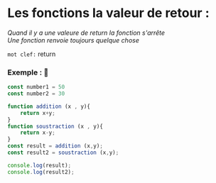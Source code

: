 # Les fonctions la valeur de retour :

_Quand il y a une valeure de return la fonction s'arrête_<br>
_Une fonction renvoie toujours quelque chose_

`mot clef:` return

### Exemple : :speech_balloon:

````js
const number1 = 50
const number2 = 30

function addition (x , y){
    return x+y;
}
function soustraction (x , y){
    return x-y;
}
const result = addition (x,y);
const result2 = soustraction (x,y);

console.log(result);
console.log(result2);
````